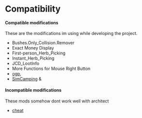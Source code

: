 # Compatibility

#### Compatible modifications
These are the modifications im using while developing the project.

- Bushes.Only_Collision.Remover
- Exact Money Display
- First-person_Herb_Picking
- Instant_Herb_Picking
- JCD_LootInfo
- More Functions for Mouse Right Button
- [ogp](https://www.nexusmods.com/kingdomcomedeliverance/mods/121),
- [SimCamping](https://www.nexusmods.com/kingdomcomedeliverance/mods/881) &

#### Incompatible modifications
These mods somehow dont work well with architect
- [cheat](https://www.nexusmods.com/kingdomcomedeliverance/mods/106?tab=posts)





